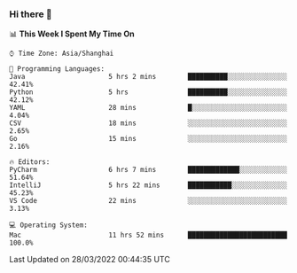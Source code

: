 ### Hi there 👋


<!--START_SECTION:waka-->
📊 **This Week I Spent My Time On** 

```text
⌚︎ Time Zone: Asia/Shanghai

💬 Programming Languages: 
Java                     5 hrs 2 mins        ██████████░░░░░░░░░░░░░░░   42.41% 
Python                   5 hrs               ██████████░░░░░░░░░░░░░░░   42.12% 
YAML                     28 mins             █░░░░░░░░░░░░░░░░░░░░░░░░   4.04% 
CSV                      18 mins             ░░░░░░░░░░░░░░░░░░░░░░░░░   2.65% 
Go                       15 mins             ░░░░░░░░░░░░░░░░░░░░░░░░░   2.16%

🔥 Editors: 
PyCharm                  6 hrs 7 mins        █████████████░░░░░░░░░░░░   51.64% 
IntelliJ                 5 hrs 22 mins       ███████████░░░░░░░░░░░░░░   45.23% 
VS Code                  22 mins             ░░░░░░░░░░░░░░░░░░░░░░░░░   3.13%

💻 Operating System: 
Mac                      11 hrs 52 mins      █████████████████████████   100.0%

```


 Last Updated on 28/03/2022 00:44:35 UTC
<!--END_SECTION:waka-->

<!--
**SillyPasty/SillyPasty** is a ✨ _special_ ✨ repository because its `README.md` (this file) appears on your GitHub profile.

Here are some ideas to get you started:

- 🔭 I’m currently working on ...
- 🌱 I’m currently learning ...
- 👯 I’m looking to collaborate on ...
- 🤔 I’m looking for help with ...
- 💬 Ask me about ...
- 📫 How to reach me: ...
- 😄 Pronouns: ...
- ⚡ Fun fact: ...
-->


